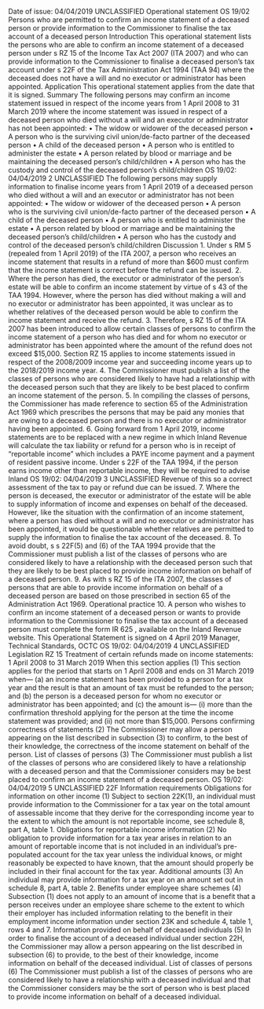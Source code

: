 Date of issue: 04/04/2019 UNCLASSIFIED Operational statement OS 19/02 Persons who are permitted to confirm an income statement of a deceased person or provide information to the Commissioner to finalise the tax account of a deceased person Introduction This operational statement lists the persons who are able to confirm an income statement of a deceased person under s RZ 15 of the Income Tax Act 2007 (ITA 2007) and who can provide information to the Commissioner to finalise a deceased person’s tax account under s 22F of the Tax Administration Act 1994 (TAA 94) where the deceased does not have a will and no executor or administrator has been appointed. Application This operational statement applies from the date that it is signed. Summary The following persons may confirm an income statement issued in respect of the income years from 1 April 2008 to 31 March 2019 where the income statement was issued in respect of a deceased person who died without a will and an executor or administrator has not been appointed: • The widow or widower of the deceased person • A person who is the surviving civil union/de-facto partner of the deceased person • A child of the deceased person • A person who is entitled to administer the estate • A person related by blood or marriage and be maintaining the deceased person’s child/children • A person who has the custody and control of the deceased person’s child/children OS 19/02: 04/04/2019 2 UNCLASSIFIED The following persons may supply information to finalise income years from 1 April 2019 of a deceased person who died without a will and an executor or administrator has not been appointed: • The widow or widower of the deceased person • A person who is the surviving civil union/de-facto partner of the deceased person • A child of the deceased person • A person who is entitled to administer the estate • A person related by blood or marriage and be maintaining the deceased person’s child/children • A person who has the custody and control of the deceased person’s child/children Discussion 1. Under s RM 5 (repealed from 1 April 2019) of the ITA 2007, a person who receives an income statement that results in a refund of more than $600 must confirm that the income statement is correct before the refund can be issued. 2. Where the person has died, the executor or administrator of the person’s estate will be able to confirm an income statement by virtue of s 43 of the TAA 1994. However, where the person has died without making a will and no executor or administrator has been appointed, it was unclear as to whether relatives of the deceased person would be able to confirm the income statement and receive the refund. 3. Therefore, s RZ 15 of the ITA 2007 has been introduced to allow certain classes of persons to confirm the income statement of a person who has died and for whom no executor or administrator has been appointed where the amount of the refund does not exceed $15,000. Section RZ 15 applies to income statements issued in respect of the 2008/2009 income year and succeeding income years up to the 2018/2019 income year. 4. The Commissioner must publish a list of the classes of persons who are considered likely to have had a relationship with the deceased person such that they are likely to be best placed to confirm an income statement of the person. 5. In compiling the classes of persons, the Commissioner has made reference to section 65 of the Administration Act 1969 which prescribes the persons that may be paid any monies that are owing to a deceased person and there is no executor or administrator having been appointed. 6. Going forward from 1 April 2019, income statements are to be replaced with a new regime in which Inland Revenue will calculate the tax liability or refund for a person who is in receipt of “reportable income” which includes a PAYE income payment and a payment of resident passive income. Under s 22F of the TAA 1994, if the person earns income other than reportable income, they will be required to advise Inland OS 19/02: 04/04/2019 3 UNCLASSIFIED Revenue of this so a correct assessment of the tax to pay or refund due can be issued. 7. Where the person is deceased, the executor or administrator of the estate will be able to supply information of income and expenses on behalf of the deceased. However, like the situation with the confirmation of an income statement, where a person has died without a will and no executor or administrator has been appointed, it would be questionable whether relatives are permitted to supply the information to finalise the tax account of the deceased. 8. To avoid doubt, s s 22F(5) and (6) of the TAA 1994 provide that the Commissioner must publish a list of the classes of persons who are considered likely to have a relationship with the deceased person such that they are likely to be best placed to provide income information on behalf of a deceased person. 9. As with s RZ 15 of the ITA 2007, the classes of persons that are able to provide income information on behalf of a deceased person are based on those prescribed in section 65 of the Administration Act 1969. Operational practice 10. A person who wishes to confirm an income statement of a deceased person or wants to provide information to the Commissioner to finalise the tax account of a deceased person must complete the form IR 625 , available on the Inland Revenue website. This Operational Statement is signed on 4 April 2019 Manager, Technical Standards, OCTC OS 19/02: 04/04/2019 4 UNCLASSIFIED Legislation RZ 15 Treatment of certain refunds made on income statements: 1 April 2008 to 31 March 2019 When this section applies (1) This section applies for the period that starts on 1 April 2008 and ends on 31 March 2019 when— (a) an income statement has been provided to a person for a tax year and the result is that an amount of tax must be refunded to the person; and (b) the person is a deceased person for whom no executor or administrator has been appointed; and (c) the amount is— (i) more than the confirmation threshold applying for the person at the time the income statement was provided; and (ii) not more than $15,000. Persons confirming correctness of statements (2) The Commissioner may allow a person appearing on the list described in subsection (3) to confirm, to the best of their knowledge, the correctness of the income statement on behalf of the person. List of classes of persons (3) The Commissioner must publish a list of the classes of persons who are considered likely to have a relationship with a deceased person and that the Commissioner considers may be best placed to confirm an income statement of a deceased person. OS 19/02: 04/04/2019 5 UNCLASSIFIED 22F Information requirements Obligations for information on other income (1) Subject to section 22K(1), an individual must provide information to the Commissioner for a tax year on the total amount of assessable income that they derive for the corresponding income year to the extent to which the amount is not reportable income, see schedule 8, part A, table 1. Obligations for reportable income information (2) No obligation to provide information for a tax year arises in relation to an amount of reportable income that is not included in an individual’s pre-populated account for the tax year unless the individual knows, or might reasonably be expected to have known, that the amount should properly be included in their final account for the tax year. Additional amounts (3) An individual may provide information for a tax year on an amount set out in schedule 8, part A, table 2. Benefits under employee share schemes (4) Subsection (1) does not apply to an amount of income that is a benefit that a person receives under an employee share scheme to the extent to which their employer has included information relating to the benefit in their employment income information under section 23K and schedule 4, table 1, rows 4 and 7. Information provided on behalf of deceased individuals (5) In order to finalise the account of a deceased individual under section 22H, the Commissioner may allow a person appearing on the list described in subsection (6) to provide, to the best of their knowledge, income information on behalf of the deceased individual. List of classes of persons (6) The Commissioner must publish a list of the classes of persons who are considered likely to have a relationship with a deceased individual and that the Commissioner considers may be the sort of person who is best placed to provide income information on behalf of a deceased individual.